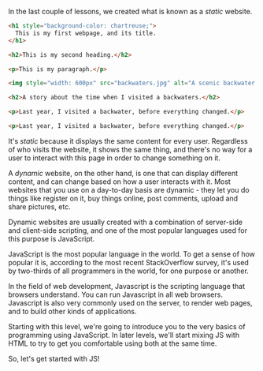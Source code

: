 In the last couple of lessons, we created what is known as a _static_ website.

```html
<h1 style="background-color: chartreuse;">
  This is my first webpage, and its title.
</h1>

<h2>This is my second heading.</h2>

<p>This is my paragraph.</p>

<img style="width: 600px" src="backwaters.jpg" alt="A scenic backwater image" />

<h2>A story about the time when I visited a backwaters.</h2>

<p>Last year, I visited a backwater, before everything changed.</p>

<p>Last year, I visited a backwater, before everything changed.</p>
```

It's _static_ because it displays the same content for every user. Regardless of who visits the website, it shows the same thing, and there's no way for a user to interact with this page in order to change something on it.

A _dynamic_ website, on the other hand, is one that can display different content, and can change based on how a user interacts with it. Most websites that you use on a day-to-day basis are dynamic - they let you do things like register on it, buy things online, post comments, upload and share pictures, etc.

Dynamic websites are usually created with a combination of server-side and client-side scripting, and one of the most popular languages used for this purpose is JavaScript.

JavaScript is the most popular language in the world. To get a sense of how popular it is, according to the most recent StackOverflow survey, it's used by two-thirds of all programmers in the world, for one purpose or another.

In the field of web development, Javascript is the scripting language that browsers understand. You can run Javascript in all web browsers. Javascript is also very commonly used on the server, to render web pages, and to build other kinds of applications.

Starting with this level, we're going to introduce you to the very basics of programming using JavaScript. In later levels, we'll start mixing JS with HTML to try to get you comfortable using both at the same time.

So, let's get started with JS!
